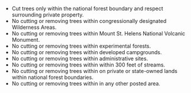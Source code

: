 * Cut trees only within the national forest boundary and respect surrounding private property.
* No cutting or removing trees within congressionally designated Wilderness Areas.
* No cutting or removing trees within Mount St. Helens National Volcanic Monument.
* No cutting or removing trees within experimental forests.
* No cutting or removing trees within developed campgrounds.
* No cutting or removing trees within administrative sites.
* No cutting or removing trees within within 300 feet of streams.
* No cutting or removing trees within on private or state-owned lands within national forest boundaries.
* No cutting or removing trees within in any other posted area.
